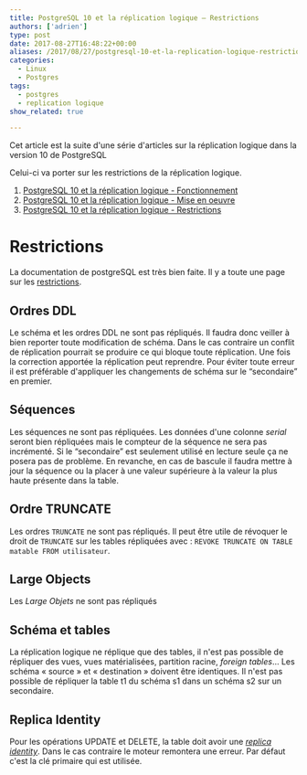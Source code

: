 ```yaml
---
title: PostgreSQL 10 et la réplication logique – Restrictions
authors: ['adrien']
type: post
date: 2017-08-27T16:48:22+00:00
aliases: /2017/08/27/postgresql-10-et-la-replication-logique-restrictions/
categories:
  - Linux
  - Postgres
tags:
  - postgres
  - replication logique
show_related: true

---
```

Cet article est la suite d'une série d'articles sur la réplication logique dans la version 10 de PostgreSQL

Celui-ci va porter sur les restrictions de la réplication logique.


<!--more-->

1. [PostgreSQL 10 et la réplication logique - Fonctionnement][1]
2. [PostgreSQL 10 et la réplication logique - Mise en oeuvre][2]
3. [PostgreSQL 10 et la réplication logique - Restrictions][3]

# Restrictions

La documentation de postgreSQL est très bien faite. Il y a toute une page sur les [restrictions][4].

## Ordres DDL

Le schéma et les ordres DDL ne sont pas répliqués. Il faudra donc veiller à bien reporter toute modification de schéma. Dans le cas contraire un conflit de réplication pourrait se produire ce qui bloque toute réplication. Une fois la correction apportée la réplication peut reprendre. Pour éviter toute erreur il est préférable d'appliquer les changements de schéma sur le “secondaire” en premier.

## Séquences

Les séquences ne sont pas répliquées. Les données d'une colonne _serial_ seront bien répliquées mais le compteur de la séquence ne sera pas incrémenté. Si le “secondaire” est seulement utilisé en lecture seule ça ne posera pas de problème. En revanche, en cas de bascule il faudra mettre à jour la séquence ou la placer à une valeur supérieure à la valeur la plus haute présente dans la table.

## Ordre TRUNCATE

Les ordres `TRUNCATE` ne sont pas répliqués. Il peut être utile de révoquer le droit de `TRUNCATE` sur les tables répliquées avec : `REVOKE TRUNCATE ON TABLE matable FROM utilisateur`.

## Large Objects

Les _Large Objets_ ne sont pas répliqués

## Schéma et tables

La réplication logique ne réplique que des tables, il n'est pas possible de répliquer des vues, vues matérialisées, partition racine, _foreign tables_… Les schéma « source » et « destination » doivent être identiques. Il n'est pas possible de répliquer la table t1 du schéma s1 dans un schéma s2 sur un secondaire.

## Replica Identity

Pour les opérations UPDATE et DELETE, la table doit avoir une [_replica identity_][5]. Dans le cas contraire le moteur remontera une erreur. Par défaut c'est la clé primaire qui est utilisée.

 [1]: http://blog.anayrat.info/2017/07/29/postgresql-10-et-la-replication-logique-fonctionnement/
 [2]: http://blog.anayrat.info/2017/08/05/postgresql-10-et-la-replication-logique-mise-en-oeuvre/
 [3]: https://blog.anayrat.info/2017/08/27/postgresql-10-et-la-replication-logique-restrictions/
 [4]: https://www.postgresql.org/docs/10/static/logical-replication-restrictions.html
 [5]: https://www.postgresql.org/docs/10/static/sql-altertable.html#sql-createtable-replica-identity
